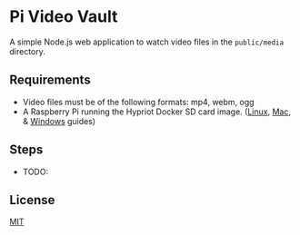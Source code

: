 # Pi Video Vault

A simple Node.js web application to watch video files in the `public/media` directory.

## Requirements

- Video files must be of the following formats: mp4, webm, ogg
- A Raspberry Pi running the Hypriot Docker SD card image. ([Linux](http://blog.hypriot.com/getting-started-with-docker-and-linux-on-the-raspberry-pi), [Mac](http://blog.hypriot.com/getting-started-with-docker-and-mac-on-the-raspberry-pi), & [Windows](http://blog.hypriot.com/getting-started-with-docker-and-windows-on-the-raspberry-pi) guides)


## Steps

- TODO:

## License

[MIT](LICENSE)